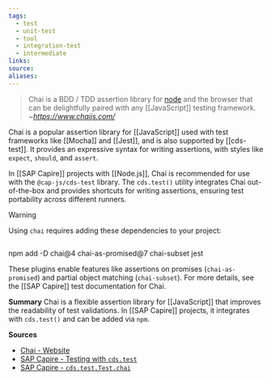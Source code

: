 ```yaml
---
tags:
  - test
  - unit-test
  - tool
  - integration-test
  - intermediate
links:
source:
aliases:
---
```

>Chai is a BDD / TDD assertion library for [node](http://nodejs.org/) and the browser that can be delightfully paired with any [[JavaScript]] testing framework.
>*~https://www.chaijs.com/*

Chai is a popular assertion library for [[JavaScript]] used with test frameworks like [[Mocha]] and [[Jest]], and is also supported by [[cds-test]]. It provides an expressive syntax for writing assertions, with styles like `expect`, `should`, and `assert`.

In [[SAP Capire]] projects with [[Node.js]], Chai is recommended for use with the `@cap-js/cds-test` library. The `cds.test()` utility integrates Chai out-of-the-box and provides shortcuts for writing assertions, ensuring test portability across different runners.

> [!WARNING]
> Using `chai` requires adding these dependencies to your project:
> ```
npm add -D chai@4 chai-as-promised@7 chai-subset jest

These plugins enable features like assertions on promises (`chai-as-promised`) and partial object matching (`chai-subset`). For more details, see the [[SAP Capire]] test documentation for Chai.

**Summary**
Chai is a flexible assertion library for [[JavaScript]] that improves the readability of test validations. In [[SAP Capire]] projects, it integrates with `cds.test()` and can be added via `npm`.

**Sources**
- [Chai - Website](https://www.chaijs.com/)
- [SAP Capire - Testing with `cds.test`](https://cap.cloud.sap/docs/node.js/cds-test)
- [SAP Capire - `cds.test.Test.chai`](https://cap.cloud.sap/docs/node.js/cds-test#chai)